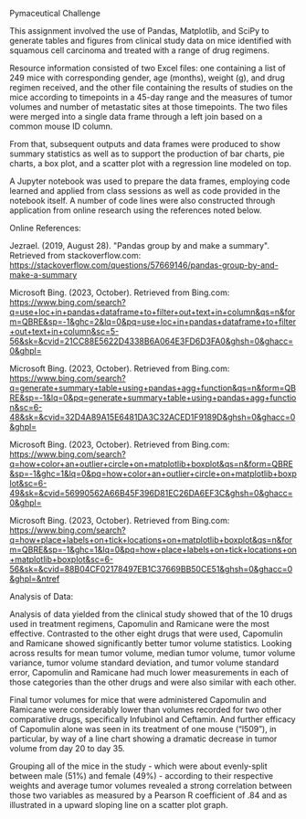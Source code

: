 Pymaceutical Challenge

This assignment involved the use of Pandas, Matplotlib, and SciPy to generate tables and figures from clinical study data on mice identified with squamous cell carcinoma and treated with a range of drug regimens.

Resource information consisted of two Excel files: one containing a list of 249 mice with corresponding gender, age (months), weight (g), and drug regimen received, and the other file containing the results of studies on the mice according to timepoints in a 45-day range and the measures of tumor volumes and number of metastatic sites at those timepoints. The two files were merged into a single data frame through a left join based on a common mouse ID column.

From that, subsequent outputs and data frames were produced to show summary statistics as well as to support the production of bar charts, pie charts, a box plot, and a scatter plot with a regression line modeled on top.

A Jupyter notebook was used to prepare the data frames, employing code learned and 
applied from class sessions as well as code provided in the notebook itself. A number of code lines were also constructed through application from online research using the      references noted below.

Online References:

Jezrael. (2019, August 28). "Pandas group by and make a summary". Retrieved from stackoverflow.com: https://stackoverflow.com/questions/57669146/pandas-group-by-and-make-a-summary

Microsoft Bing. (2023, October). Retrieved from Bing.com: https://www.bing.com/search?q=use+loc+in+pandas+dataframe+to+filter+out+text+in+column&qs=n&form=QBRE&sp=-1&ghc=2&lq=0&pq=use+loc+in+pandas+dataframe+to+filter+out+text+in+column&sc=5-56&sk=&cvid=21CC88E5622D4338B6A064E3FD6D3FA0&ghsh=0&ghacc=0&ghpl=

Microsoft Bing. (2023, October). Retrieved from Bing.com: https://www.bing.com/search?q=generate+summary+table+using+pandas+agg+function&qs=n&form=QBRE&sp=-1&lq=0&pq=generate+summary+table+using+pandas+agg+function&sc=6-48&sk=&cvid=32D4A89A15E6481DA3C32ACED1F9189D&ghsh=0&ghacc=0&ghpl=

Microsoft Bing. (2023, October). Retrieved from Bing.com: https://www.bing.com/search?q=how+color+an+outlier+circle+on+matplotlib+boxplot&qs=n&form=QBRE&sp=-1&ghc=1&lq=0&pq=how+color+an+outlier+circle+on+matplotlib+boxplot&sc=6-49&sk=&cvid=56990562A66B45F396D81EC26DA6EF3C&ghsh=0&ghacc=0&ghpl=

Microsoft Bing. (2023, October). Retrieved from Bing.com: https://www.bing.com/search?q=how+place+labels+on+tick+locations+on+matplotlib+boxplot&qs=n&form=QBRE&sp=-1&ghc=1&lq=0&pq=how+place+labels+on+tick+locations+on+matplotlib+boxplot&sc=6-56&sk=&cvid=88B04CF02178497EB1C37669BB50CE51&ghsh=0&ghacc=0&ghpl=&ntref

Analysis of Data:

Analysis of data yielded from the clinical study showed that of the 10 drugs used in treatment regimens, Capomulin and Ramicane were the most effective. Contrasted to the other eight drugs that were used, Capomulin and Ramicane showed significantly better tumor volume statistics. Looking across results for mean tumor volume, median tumor volume, tumor volume variance, tumor volume standard deviation, and tumor volume standard error, Capomulin and Ramicane had much lower measurements in each of those categories than the other drugs and were also similar with each other.

Final tumor volumes for mice that were administered Capomulin and Ramicane were considerably lower than volumes recorded for two other comparative drugs, specifically Infubinol and Ceftamin. And further efficacy of Capomulin alone was seen in its treatment of one mouse (“l509”), in particular, by way of a line chart showing a dramatic decrease in tumor volume from day 20 to day 35.

Grouping all of the mice in the study - which were about evenly-split between male (51%) and female (49%) - according to their respective weights and average tumor volumes revealed a strong correlation between those two variables as measured by a Pearson R coefficient of .84 and as illustrated in a upward sloping line on a scatter plot graph.
